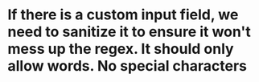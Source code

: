 # If there is a custom input field, we need to sanitize it to ensure it won't mess up the regex. It should only allow words. **No special characters**
